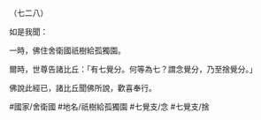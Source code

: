 （七二八）

如是我聞：

一時，佛住舍衛國祇樹給孤獨園。

爾時，世尊告諸比丘：「有七覺分。何等為七？謂念覺分，乃至捨覺分。」

佛說此經已，諸比丘聞佛所說，歡喜奉行。

#國家/舍衛國
#地名/祇樹給孤獨園
#七覺支/念
#七覺支/捨
